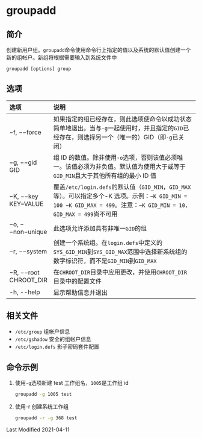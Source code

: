 # groupadd

## 简介

创建新用户组。`groupadd`命令使用命令行上指定的值以及系统的默认值创建一个新的组帐户。新组将根据需要输入到系统文件中

```
groupadd [options] group
```

## 选项

<style>
table th:first-of-type {
    width: 16%;
}
</style>

| 选项                  | 说明                                                                                                                                                                    |
| :-------------------- | :---------------------------------------------------------------------------------------------------------------------------------------------------------------------- |
| −f, −−force           | 如果指定的组已经存在，则此选项使命令以成功状态简单地退出。当与`-g`一起使用时，并且指定的`GID`已经存在，则选择另一个（唯一的）GID（即`-g`已关闭）                        |
| −g, −−gid GID         | 组 ID 的数值。除非使用`-o`选项，否则该值必须唯一。该值必须为非负值。默认值为使用大于或等于`GID_MIN`且大于其他所有组的最小 ID 值                                         |
| −K, −−key KEY=VALUE   | 覆盖`/etc/login.defs`的默认值（`GID_MIN`，`GID_MAX`等）。可以指定多个-K 选项。示例：`−K GID_MIN = 100 −K GID_MAX = 499`。注意：`−K GID_MIN = 10，GID_MAX = 499`尚不可用 |
| −o, −−non−unique      | 此选项允许添加具有非唯一`GID`的组                                                                                                                                       |
| −r, −−system          | 创建一个系统组。在`login.defs`中定义的`SYS_GID_MIN`到`SYS_GID_MAX`范围中选择新系统组的数字标识符，而不是`GID_MIN`到`GID_MAX`                                            |
| −R, −−root CHROOT_DIR | 在`CHROOT_DIR`目录中应用更改，并使用`CHROOT_DIR`目录中的配置文件                                                                                                        |
| -h, --help            | 显示帮助信息并退出                                                                                                                                                      |

## 相关文件

- `/etc/group` 组帐户信息
- `/etc/gshadow` 安全的组帐户信息
- `/etc/login.defs` 影子密码套件配置

## 命令示例

1. 使用`-g`选项新建 test 工作组名，`1005`是工作组 id

   ```bash
   groupadd -g 1005 test
   ```

2. 使用-r 创建系统工作组
   ```bash
   groupadd -r -g 368 test
   ```

Last Modified 2021-04-11
